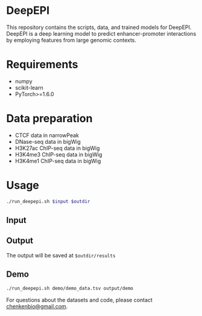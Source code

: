 # DeepEPI

This repository contains the scripts, data, and trained models for DeepEPI. DeepEPI is a deep learning model to predict enhancer-promoter interactions by employing features from large genomic contexts.

# Requirements

* numpy
* scikit-learn
* PyTorch>=1.6.0

# Data preparation

- CTCF data in narrowPeak  
- DNase-seq data in bigWig
- H3K27ac ChIP-seq data in bigWig
- H3K4me3 ChIP-seq data in bigWig
- H3K4me1 ChIP-seq data in bigWig

# Usage

```bash
./run_deepepi.sh $input $outdir
```
## Input


## Output
The output will be saved at `$outdir/results`


## Demo

```bash
./run_deepepi.sh demo/demo_data.tsv output/demo
```


For questions about the datasets and code, please contact [chenkenbio@gmail.com](mailto:chenkenbio@gmail.com).

